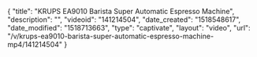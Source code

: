 {
    "title": "KRUPS EA9010 Barista Super Automatic Espresso Machine",
    "description": "",
    "videoid": "141214504",
    "date_created": "1518548617",
    "date_modified": "1518713663",
    "type": "captivate",
    "layout": "video",
    "url": "\/v\/krups-ea9010-barista-super-automatic-espresso-machine-mp4\/141214504"
}